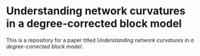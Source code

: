# Understanding network curvatures in a degree-corrected block model

This is a repository for a paper titled *Understanding network curvatures in a degree-corrected block model*.
